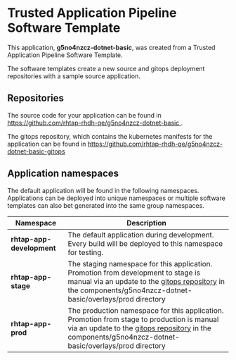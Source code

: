 # Trusted Application Pipeline Software Template

This application, **g5no4nzcz-dotnet-basic**, was created from a Trusted Application Pipeline Software Template.

The software templates create a new source and gitops deployment repositories with a sample source application. 

## Repositories

The source code for your application can be found in [https://github.com/rhtap-rhdh-qe/g5no4nzcz-dotnet-basic ](https://github.com/rhtap-rhdh-qe/g5no4nzcz-dotnet-basic ).
 
The gitops repository, which contains the kubernetes manifests for the application can be found in 
[https://github.com/rhtap-rhdh-qe/g5no4nzcz-dotnet-basic-gitops ](https://github.com/rhtap-rhdh-qe/g5no4nzcz-dotnet-basic-gitops ) 

## Application namespaces 

The default application will be found in the following namespaces. Applications can be deployed into unique namespaces or multiple software templates can also bet generated into the same group namespaces.  

|  Namespace   |  Description   |  
| -------- | -------- |   
| **rhtap-app-development** | The default application during development. Every build will be deployed to this namespace for testing. | 
| **rhtap-app-stage** | The staging namespace for this application. Promotion from development to stage is manual via an update to the [gitops repository](https://github.com/rhtap-rhdh-qe/g5no4nzcz-dotnet-basic-gitops ) in the components/g5no4nzcz-dotnet-basic/overlays/prod directory |  
| **rhtap-app-prod** | The production namespace for this application. Promotion from stage to production is manual via an update to the [gitops repository](https://github.com/rhtap-rhdh-qe/g5no4nzcz-dotnet-basic-gitops ) in the components/g5no4nzcz-dotnet-basic/overlays/prod directory | 